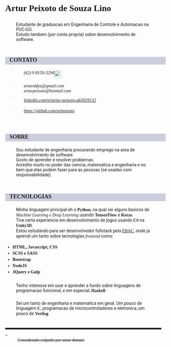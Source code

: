 <style>
   img{
      vertical-align: middle;
   }
   details{
      list-style-type: none;
   }
   * {
      padding-bottom: 4px;
      font-family: 'JetBrains Mono'
   }
   section > h1, section > h2, section > h3 , section > dl > dt{
      transform-text: upper;
      font-weight: bold;
      width: 100%;
      padding-left: 14px;
      margin-bottom: 5px;
      background-color: rgba(10, 10, 90, 0.2);
      font-size: 1.3em;
   } 
   a{
      text-transform: underline;
   }
   dl{
      padding-left: 20px;
   }
   dt{
      display: flex;
      position: sticky;
      width: 40%;
      font-size: 0.7; font-weight: bold; text-transform: uppercase;
   }
   dd{
      display: flex;
      box-sizing: border-box;
      position: relative;
      margin-bottom: 5px;
   } 
   sup{
      padding-left: 10px;
   }
   h1, h2, h3{
      font-weight: 900;
   }
   p {
      font-family: 'futura-pt', roboto, sans-serif;
      padding: 5px 25px;
      margin-left: 10px;
   }
</style>

# Artur Peixoto de Souza Lino

<!-- eu sei que essa tag geralmente nao eh geralmente usada assim, mas ate que eu gostei desse jeito -->
<section>
<p
   id="summary">
   Estudante de graduacao em Engenharia de Controle e Automacao na PUC-GO. <br>
   Estudo tambem (por conta propria) sobre desenvolvimento de software. 
   </p>
</section>

<section>
<h3>CONTATO</h3>
<address>
   <dl>

   <dt>Telefone</dt>
   <dd> 
   <span>(62) 9 8159-3294 </span>
   <img src="https://raw.githubusercontent.com/andrew78041/logo-design-inkscape/791fade5a3b6cb9e1b1228b914f1b0519285c2cd/whatsapplogo.svg" width=24px>
   </dd>

   <dt>E-MAIL</dt>
   <dd>
   arturokfya@gmail.com
   <br> 
    arturpeixoto@hotmail.com
   </dd>

   <dt>Linkedin</dt> 
   <dd>
      <a 
         href="https://www.linkedin.com/in/artur-peixoto-a63029132/">
         linkedin.com/in/artur-peixoto-a63029132
      </a>
   </dd>

   <dt>GitHub</dt> 
   <dd>
      <a href="https://github.com/artpeixoto">
      https://github.com/artpeixoto
      </a>
   </dd>

   </dl>
   </address>
</section>

<section>
<h2>SOBRE</h2>
<article>

Sou estudante de engenharia procurando emprego na area de desenvolvimento de software
<br>Gosto de aprender e resolver problemas. <br>
Acredito muito no poder das ciencia, matematica e engenharia e no bem que elas podem fazer para as pessoas (se usadas com responsabilidade).


</article>

</section>

<section>
<h2>TECNOLOGIAS</h2>
<article>

Minha linguagem principal eh o <b>Python</b>, na qual sei alguns basicos de <i>Machine Learning e Deep Learning</i> usando <b>TensorFlow</b> e <b>Keras</b>. <br>
Tive certa experiencia em desenvolvimento de jogos usando <b>C#</b> na <b>Unity3D</b>.  
Estou estudando para ser desenvolvedor fullstack pela <a href="ebaconline.com"> EBAC</a>, onde ja aprendi um tanto sobre tecnologias <i>frontend</i> como: 
  -  <b>HTML, Javascript, CSS</b>
  - <b> SCSS e SASS </b>
  - <b> Bootstrap</b>
  -  <b>NodeJS</b> 
  - <b> JQuery e Gulp </b>

Tenho interesse em usar e aprender a fundo sobre linguagens de programacao funcional, e em especial, <b> Haskell</b>.

Sei um tanto de engenharia e matematica em geral. Um pouco de linguagem <b>C</b>, programacao de microcontroladores e eletronica, um pouco de <b>Verilog</b>
</article>

---

</section>
<dt><del>Crimes cometidos</del></dt><dd><del>Considerado culpado por amar demais</del></dd></dl>